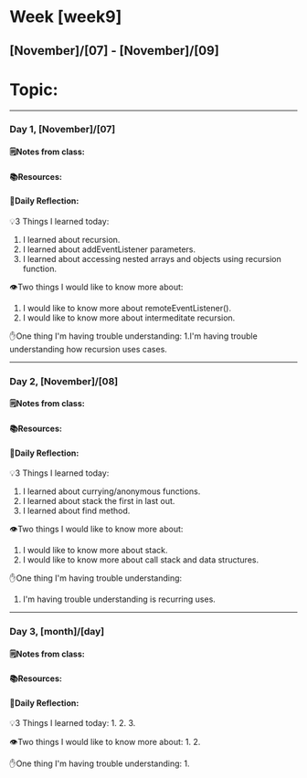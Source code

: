 # Week [week9]
## [November]/[07] - [November]/[09]

# Topic:

___

### Day 1, [November]/[07]

#### 🗒️Notes from class:

#### 📚Resources:


#### 💭Daily Reflection:

💡3 Things I learned today:
1. I learned about recursion.
2. I learned about addEventListener parameters.
3. I learned about accessing nested arrays and objects using recursion function.

👁️Two things I would like to know more about:
1. I would like to know more about remoteEventListener().
2. I would like to know more about intermeditate recursion.

✋One thing I'm having trouble understanding:
1.I'm having trouble understanding how recursion uses cases. 


___

### Day 2, [November]/[08] 

#### 🗒️Notes from class:

#### 📚Resources:


#### 💭Daily Reflection:

💡3 Things I learned today:
1. I learned about currying/anonymous functions.
2. I learned about stack the first in last out.
3. I learned about find method.

👁️Two things I would like to know more about:
1. I would like to know more about stack.
2. I would like to know more about call stack and data structures.

✋One thing I'm having trouble understanding:
1. I'm having trouble understanding is recurring uses.

___

### Day 3, [month]/[day]
#### 🗒️Notes from class:

#### 📚Resources:


#### 💭Daily Reflection:

💡3 Things I learned today:
1. 
2. 
3. 

👁️Two things I would like to know more about:
1. 
2. 

✋One thing I'm having trouble understanding:
1. 
 

